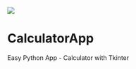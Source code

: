 ![](https://img.shields.io/badge/build-passing-brightgreen)
# CalculatorApp
Easy Python App -  Calculator with Tkinter
